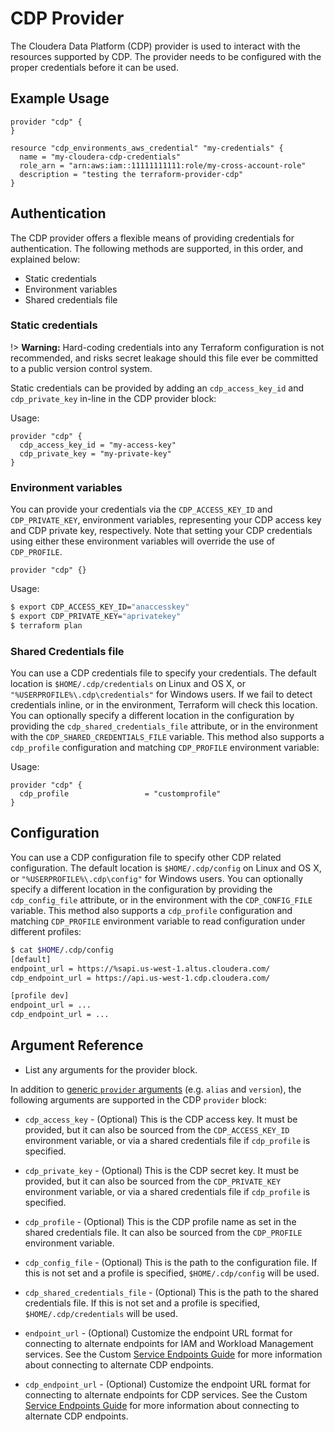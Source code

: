 # CDP Provider

The Cloudera Data Platform (CDP) provider is used to interact with the resources
supported by CDP. The provider needs to be configured with the proper
credentials before it can be used.

## Example Usage

```
provider "cdp" {
}

resource "cdp_environments_aws_credential" "my-credentials" {
  name = "my-cloudera-cdp-credentials"
  role_arn = "arn:aws:iam::11111111111:role/my-cross-account-role"
  description = "testing the terraform-provider-cdp"
}
```

## Authentication

The CDP provider offers a flexible means of providing credentials for
authentication. The following methods are supported, in this order, and
explained below:

- Static credentials
- Environment variables
- Shared credentials file

### Static credentials

!> **Warning:** Hard-coding credentials into any Terraform configuration is not
recommended, and risks secret leakage should this file ever be committed to a
public version control system.

Static credentials can be provided by adding an `cdp_access_key_id` and
`cdp_private_key` in-line in the CDP provider block:

Usage:

```hcl
provider "cdp" {
  cdp_access_key_id = "my-access-key"
  cdp_private_key = "my-private-key"
}
```

### Environment variables

You can provide your credentials via the `CDP_ACCESS_KEY_ID` and
`CDP_PRIVATE_KEY`, environment variables, representing your CDP
access key and CDP private key, respectively.  Note that setting your
CDP credentials using either these environment variables will override
the use of `CDP_PROFILE`.

```hcl
provider "cdp" {}
```

Usage:

```sh
$ export CDP_ACCESS_KEY_ID="anaccesskey"
$ export CDP_PRIVATE_KEY="aprivatekey"
$ terraform plan
```

### Shared Credentials file

You can use a CDP credentials file to specify your credentials. The
default location is `$HOME/.cdp/credentials` on Linux and OS X, or
`"%USERPROFILE%\.cdp\credentials"` for Windows users. If we fail to
detect credentials inline, or in the environment, Terraform will check
this location. You can optionally specify a different location in the
configuration by providing the `cdp_shared_credentials_file` attribute, or
in the environment with the `CDP_SHARED_CREDENTIALS_FILE` variable.
This method also supports a `cdp_profile` configuration and matching
`CDP_PROFILE` environment variable:

Usage:

```hcl
provider "cdp" {
  cdp_profile                 = "customprofile"
}
```

## Configuration
You can use a CDP configuration file to specify other CDP related configuration.
The default location is `$HOME/.cdp/config` on Linux and OS X, or
`"%USERPROFILE%\.cdp\config"` for Windows users. You can optionally specify a
different location in the configuration by providing the `cdp_config_file`
attribute, or in the environment with the `CDP_CONFIG_FILE` variable. This method
also supports a `cdp_profile` configuration and matching `CDP_PROFILE` environment
variable to read configuration under different profiles:

```bash
$ cat $HOME/.cdp/config
[default]
endpoint_url = https://%sapi.us-west-1.altus.cloudera.com/
cdp_endpoint_url = https://api.us-west-1.cdp.cloudera.com/

[profile dev]
endpoint_url = ...
cdp_endpoint_url = ...
```

## Argument Reference

* List any arguments for the provider block.

In addition to [generic `provider` arguments](https://www.terraform.io/docs/configuration/providers.html)
(e.g. `alias` and `version`), the following arguments are supported in the CDP
 `provider` block:

* `cdp_access_key` - (Optional) This is the CDP access key. It must be provided, but
  it can also be sourced from the `CDP_ACCESS_KEY_ID` environment variable, or via
  a shared credentials file if `cdp_profile` is specified.

* `cdp_private_key` - (Optional) This is the CDP secret key. It must be provided, but
  it can also be sourced from the `CDP_PRIVATE_KEY` environment variable, or
  via a shared credentials file if `cdp_profile` is specified.

* `cdp_profile` - (Optional) This is the CDP profile name as set in the shared credentials
  file. It can also be sourced from the `CDP_PROFILE` environment variable.

* `cdp_config_file` - (Optional) This is the path to the configuration file.
  If this is not set and a profile is specified, `$HOME/.cdp/config` will be used.

* `cdp_shared_credentials_file` - (Optional) This is the path to the shared credentials file.
  If this is not set and a profile is specified, `$HOME/.cdp/credentials` will be used.

* `endpoint_url` - (Optional) Customize the endpoint URL format for connecting to alternate
  endpoints for IAM and Workload Management services. See the Custom [Service Endpoints Guide](guides/custom-service-endpoints.md)
  for more information about connecting to alternate CDP endpoints.

* `cdp_endpoint_url` - (Optional) Customize the endpoint URL format for connecting to alternate
  endpoints for CDP services. See the Custom [Service Endpoints Guide](guides/custom-service-endpoints.md)
  for more information about connecting to alternate CDP endpoints.
